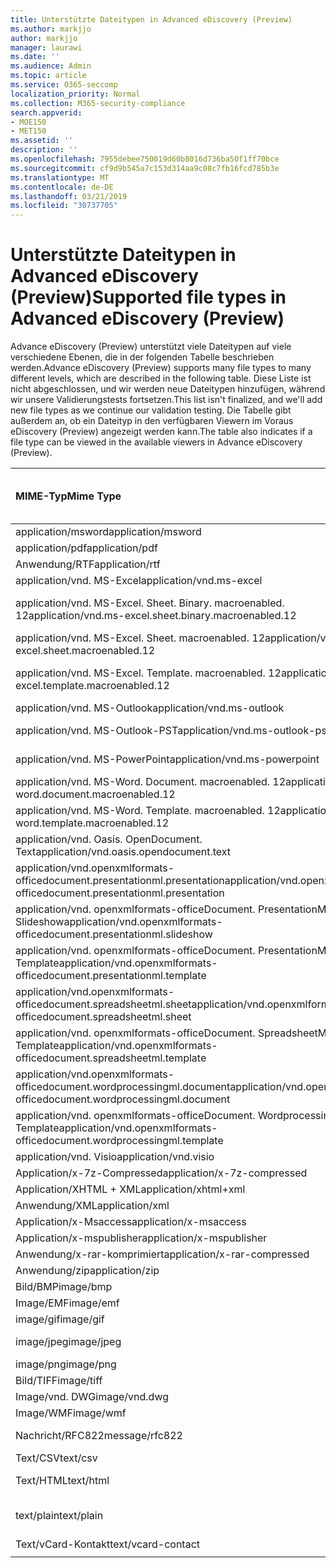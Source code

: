 ```yaml
---
title: Unterstützte Dateitypen in Advanced eDiscovery (Preview)
ms.author: markjjo
author: markjjo
manager: laurawi
ms.date: ''
ms.audience: Admin
ms.topic: article
ms.service: O365-seccomp
localization_priority: Normal
ms.collection: M365-security-compliance
search.appverid:
- MOE150
- MET150
ms.assetid: ''
description: ''
ms.openlocfilehash: 7955debee750019d60b8016d736ba50f1ff70bce
ms.sourcegitcommit: cf9d9b545a7c153d314aa9c08c7fb16fcd785b3e
ms.translationtype: MT
ms.contentlocale: de-DE
ms.lasthandoff: 03/21/2019
ms.locfileid: "30737705"
---
```

# <a name="supported-file-types-in-advanced-ediscovery-preview"></a><span data-ttu-id="e57b3-102">Unterstützte Dateitypen in Advanced eDiscovery (Preview)</span><span class="sxs-lookup"><span data-stu-id="e57b3-102">Supported file types in Advanced eDiscovery (Preview)</span></span>

<span data-ttu-id="e57b3-103">Advance eDiscovery (Preview) unterstützt viele Dateitypen auf viele verschiedene Ebenen, die in der folgenden Tabelle beschrieben werden.</span><span class="sxs-lookup"><span data-stu-id="e57b3-103">Advance eDiscovery (Preview) supports many file types to many different levels, which are described in the following table.</span></span> <span data-ttu-id="e57b3-104">Diese Liste ist nicht abgeschlossen, und wir werden neue Dateitypen hinzufügen, während wir unsere Validierungstests fortsetzen.</span><span class="sxs-lookup"><span data-stu-id="e57b3-104">This list isn't finalized, and we'll add new file types as we continue our validation testing.</span></span> <span data-ttu-id="e57b3-105">Die Tabelle gibt außerdem an, ob ein Dateityp in den verfügbaren Viewern im Voraus eDiscovery (Preview) angezeigt werden kann.</span><span class="sxs-lookup"><span data-stu-id="e57b3-105">The table also indicates if a file type can be viewed in the available viewers in Advance eDiscovery (Preview).</span></span>

| <span data-ttu-id="e57b3-106">MIME-Typ</span><span class="sxs-lookup"><span data-stu-id="e57b3-106">Mime Type</span></span> | <span data-ttu-id="e57b3-107">File-Klasse</span><span class="sxs-lookup"><span data-stu-id="e57b3-107">File class</span></span> | <span data-ttu-id="e57b3-108">Native Viewer</span><span class="sxs-lookup"><span data-stu-id="e57b3-108">Native viewer</span></span> | <span data-ttu-id="e57b3-109">Text Anzeige</span><span class="sxs-lookup"><span data-stu-id="e57b3-109">Text viewer</span></span> | <span data-ttu-id="e57b3-110">Betrachter mit Anmerkungen versehen</span><span class="sxs-lookup"><span data-stu-id="e57b3-110">Annotate viewer</span></span> | <span data-ttu-id="e57b3-111">Container Extraktion</span><span class="sxs-lookup"><span data-stu-id="e57b3-111">Container extraction</span></span> | <span data-ttu-id="e57b3-112">Erweiterungen</span><span class="sxs-lookup"><span data-stu-id="e57b3-112">Extensions</span></span> |
| :- | :- | :- | :- | :- | :- | :- |
| <span data-ttu-id="e57b3-113">application/msword</span><span class="sxs-lookup"><span data-stu-id="e57b3-113">application/msword</span></span> | <span data-ttu-id="e57b3-114">Dokument</span><span class="sxs-lookup"><span data-stu-id="e57b3-114">Document</span></span> | <span data-ttu-id="e57b3-115">Ja</span><span class="sxs-lookup"><span data-stu-id="e57b3-115">Yes</span></span> | <span data-ttu-id="e57b3-116">Ja</span><span class="sxs-lookup"><span data-stu-id="e57b3-116">Yes</span></span> | <span data-ttu-id="e57b3-117">Ja</span><span class="sxs-lookup"><span data-stu-id="e57b3-117">Yes</span></span> | <span data-ttu-id="e57b3-118">Nein</span><span class="sxs-lookup"><span data-stu-id="e57b3-118">No</span></span> | <span data-ttu-id="e57b3-119">. doc;. dat</span><span class="sxs-lookup"><span data-stu-id="e57b3-119">.doc; .dat</span></span> |
| <span data-ttu-id="e57b3-120">application/pdf</span><span class="sxs-lookup"><span data-stu-id="e57b3-120">application/pdf</span></span> | <span data-ttu-id="e57b3-121">Dokument</span><span class="sxs-lookup"><span data-stu-id="e57b3-121">Document</span></span> | <span data-ttu-id="e57b3-122">Ja</span><span class="sxs-lookup"><span data-stu-id="e57b3-122">Yes</span></span> | <span data-ttu-id="e57b3-123">Ja</span><span class="sxs-lookup"><span data-stu-id="e57b3-123">Yes</span></span> | <span data-ttu-id="e57b3-124">Ja</span><span class="sxs-lookup"><span data-stu-id="e57b3-124">Yes</span></span> | <span data-ttu-id="e57b3-125">Nein</span><span class="sxs-lookup"><span data-stu-id="e57b3-125">No</span></span> | <span data-ttu-id="e57b3-126">PDF</span><span class="sxs-lookup"><span data-stu-id="e57b3-126">.pdf</span></span> |
| <span data-ttu-id="e57b3-127">Anwendung/RTF</span><span class="sxs-lookup"><span data-stu-id="e57b3-127">application/rtf</span></span> | <span data-ttu-id="e57b3-128">Dokument</span><span class="sxs-lookup"><span data-stu-id="e57b3-128">Document</span></span> | <span data-ttu-id="e57b3-129">Ja</span><span class="sxs-lookup"><span data-stu-id="e57b3-129">Yes</span></span> | <span data-ttu-id="e57b3-130">Ja</span><span class="sxs-lookup"><span data-stu-id="e57b3-130">Yes</span></span> | <span data-ttu-id="e57b3-131">Ja</span><span class="sxs-lookup"><span data-stu-id="e57b3-131">Yes</span></span> | <span data-ttu-id="e57b3-132">Nein</span><span class="sxs-lookup"><span data-stu-id="e57b3-132">No</span></span> | <span data-ttu-id="e57b3-133">RTF;. doc</span><span class="sxs-lookup"><span data-stu-id="e57b3-133">.rtf;.doc</span></span> |
| <span data-ttu-id="e57b3-134">application/vnd. MS-Excel</span><span class="sxs-lookup"><span data-stu-id="e57b3-134">application/vnd.ms-excel</span></span> | <span data-ttu-id="e57b3-135">Dokument</span><span class="sxs-lookup"><span data-stu-id="e57b3-135">Document</span></span> | <span data-ttu-id="e57b3-136">Ja</span><span class="sxs-lookup"><span data-stu-id="e57b3-136">Yes</span></span> | <span data-ttu-id="e57b3-137">Ja</span><span class="sxs-lookup"><span data-stu-id="e57b3-137">Yes</span></span> | <span data-ttu-id="e57b3-138">Ja</span><span class="sxs-lookup"><span data-stu-id="e57b3-138">Yes</span></span> | <span data-ttu-id="e57b3-139">Nein</span><span class="sxs-lookup"><span data-stu-id="e57b3-139">No</span></span> | <span data-ttu-id="e57b3-140">. xls;. dat</span><span class="sxs-lookup"><span data-stu-id="e57b3-140">.xls; .dat</span></span> |
| <span data-ttu-id="e57b3-141">application/vnd. MS-Excel. Sheet. Binary. macroenabled. 12</span><span class="sxs-lookup"><span data-stu-id="e57b3-141">application/vnd.ms-excel.sheet.binary.macroenabled.12</span></span> | <span data-ttu-id="e57b3-142">Produktivität/Open Document Format</span><span class="sxs-lookup"><span data-stu-id="e57b3-142">Productivity / Open Document Format</span></span> | <span data-ttu-id="e57b3-143">Ja</span><span class="sxs-lookup"><span data-stu-id="e57b3-143">Yes</span></span> | <span data-ttu-id="e57b3-144">Ja</span><span class="sxs-lookup"><span data-stu-id="e57b3-144">Yes</span></span> | <span data-ttu-id="e57b3-145">Nein</span><span class="sxs-lookup"><span data-stu-id="e57b3-145">No</span></span> | <span data-ttu-id="e57b3-146">Nein</span><span class="sxs-lookup"><span data-stu-id="e57b3-146">No</span></span> | <span data-ttu-id="e57b3-147">. xlsb</span><span class="sxs-lookup"><span data-stu-id="e57b3-147">.xlsb</span></span> |
| <span data-ttu-id="e57b3-148">application/vnd. MS-Excel. Sheet. macroenabled. 12</span><span class="sxs-lookup"><span data-stu-id="e57b3-148">application/vnd.ms-excel.sheet.macroenabled.12</span></span> | <span data-ttu-id="e57b3-149">Dokument</span><span class="sxs-lookup"><span data-stu-id="e57b3-149">Document</span></span> | <span data-ttu-id="e57b3-150">Ja</span><span class="sxs-lookup"><span data-stu-id="e57b3-150">Yes</span></span> | <span data-ttu-id="e57b3-151">Ja</span><span class="sxs-lookup"><span data-stu-id="e57b3-151">Yes</span></span> | <span data-ttu-id="e57b3-152">Ja</span><span class="sxs-lookup"><span data-stu-id="e57b3-152">Yes</span></span> | <span data-ttu-id="e57b3-153">Nein</span><span class="sxs-lookup"><span data-stu-id="e57b3-153">No</span></span> | <span data-ttu-id="e57b3-154">. xlsm</span><span class="sxs-lookup"><span data-stu-id="e57b3-154">.xlsm</span></span> |
| <span data-ttu-id="e57b3-155">application/vnd. MS-Excel. Template. macroenabled. 12</span><span class="sxs-lookup"><span data-stu-id="e57b3-155">application/vnd.ms-excel.template.macroenabled.12</span></span> | <span data-ttu-id="e57b3-156">Produktivität/Open Document Format</span><span class="sxs-lookup"><span data-stu-id="e57b3-156">Productivity / Open Document Format</span></span> | <span data-ttu-id="e57b3-157">Nein</span><span class="sxs-lookup"><span data-stu-id="e57b3-157">No</span></span> | <span data-ttu-id="e57b3-158">Ja</span><span class="sxs-lookup"><span data-stu-id="e57b3-158">Yes</span></span> | <span data-ttu-id="e57b3-159">Nein</span><span class="sxs-lookup"><span data-stu-id="e57b3-159">No</span></span> | <span data-ttu-id="e57b3-160">Nein</span><span class="sxs-lookup"><span data-stu-id="e57b3-160">No</span></span> | <span data-ttu-id="e57b3-161">. xltm</span><span class="sxs-lookup"><span data-stu-id="e57b3-161">.xltm</span></span> |
| <span data-ttu-id="e57b3-162">application/vnd. MS-Outlook</span><span class="sxs-lookup"><span data-stu-id="e57b3-162">application/vnd.ms-outlook</span></span> | <span data-ttu-id="e57b3-163">Produktivität</span><span class="sxs-lookup"><span data-stu-id="e57b3-163">Productivity</span></span> | <span data-ttu-id="e57b3-164">Nein</span><span class="sxs-lookup"><span data-stu-id="e57b3-164">No</span></span> | <span data-ttu-id="e57b3-165">Nein</span><span class="sxs-lookup"><span data-stu-id="e57b3-165">No</span></span> | <span data-ttu-id="e57b3-166">Nein</span><span class="sxs-lookup"><span data-stu-id="e57b3-166">No</span></span> | <span data-ttu-id="e57b3-167">Nein</span><span class="sxs-lookup"><span data-stu-id="e57b3-167">No</span></span> | <span data-ttu-id="e57b3-168">. msg</span><span class="sxs-lookup"><span data-stu-id="e57b3-168">.msg</span></span> |
| <span data-ttu-id="e57b3-169">application/vnd. MS-Outlook-PST</span><span class="sxs-lookup"><span data-stu-id="e57b3-169">application/vnd.ms-outlook-pst</span></span> | <span data-ttu-id="e57b3-170">Produktivität/Zusammenarbeit</span><span class="sxs-lookup"><span data-stu-id="e57b3-170">Productivity / Collaboration</span></span> | <span data-ttu-id="e57b3-171">Nein</span><span class="sxs-lookup"><span data-stu-id="e57b3-171">No</span></span> | <span data-ttu-id="e57b3-172">Nein</span><span class="sxs-lookup"><span data-stu-id="e57b3-172">No</span></span> | <span data-ttu-id="e57b3-173">Nein</span><span class="sxs-lookup"><span data-stu-id="e57b3-173">No</span></span> | <span data-ttu-id="e57b3-174">Ja</span><span class="sxs-lookup"><span data-stu-id="e57b3-174">Yes</span></span> | <span data-ttu-id="e57b3-175">PST</span><span class="sxs-lookup"><span data-stu-id="e57b3-175">.pst</span></span> |
| <span data-ttu-id="e57b3-176">application/vnd. MS-PowerPoint</span><span class="sxs-lookup"><span data-stu-id="e57b3-176">application/vnd.ms-powerpoint</span></span> | <span data-ttu-id="e57b3-177">Dokument</span><span class="sxs-lookup"><span data-stu-id="e57b3-177">Document</span></span> | <span data-ttu-id="e57b3-178">Ja</span><span class="sxs-lookup"><span data-stu-id="e57b3-178">Yes</span></span> | <span data-ttu-id="e57b3-179">Ja</span><span class="sxs-lookup"><span data-stu-id="e57b3-179">Yes</span></span> | <span data-ttu-id="e57b3-180">Ja</span><span class="sxs-lookup"><span data-stu-id="e57b3-180">Yes</span></span> | <span data-ttu-id="e57b3-181">Nein</span><span class="sxs-lookup"><span data-stu-id="e57b3-181">No</span></span> | <span data-ttu-id="e57b3-182">. ppt;. PPS;. Topf</span><span class="sxs-lookup"><span data-stu-id="e57b3-182">.ppt; .pps;.pot</span></span> |
| <span data-ttu-id="e57b3-183">application/vnd. MS-Word. Document. macroenabled. 12</span><span class="sxs-lookup"><span data-stu-id="e57b3-183">application/vnd.ms-word.document.macroenabled.12</span></span> | <span data-ttu-id="e57b3-184">Dokument</span><span class="sxs-lookup"><span data-stu-id="e57b3-184">Document</span></span> | <span data-ttu-id="e57b3-185">Ja</span><span class="sxs-lookup"><span data-stu-id="e57b3-185">Yes</span></span> | <span data-ttu-id="e57b3-186">Ja</span><span class="sxs-lookup"><span data-stu-id="e57b3-186">Yes</span></span> | <span data-ttu-id="e57b3-187">Ja</span><span class="sxs-lookup"><span data-stu-id="e57b3-187">Yes</span></span> | <span data-ttu-id="e57b3-188">Nein</span><span class="sxs-lookup"><span data-stu-id="e57b3-188">No</span></span> | <span data-ttu-id="e57b3-189">DOCM</span><span class="sxs-lookup"><span data-stu-id="e57b3-189">.docm</span></span> |
| <span data-ttu-id="e57b3-190">application/vnd. MS-Word. Template. macroenabled. 12</span><span class="sxs-lookup"><span data-stu-id="e57b3-190">application/vnd.ms-word.template.macroenabled.12</span></span> | <span data-ttu-id="e57b3-191">Dokument</span><span class="sxs-lookup"><span data-stu-id="e57b3-191">Document</span></span> | <span data-ttu-id="e57b3-192">Ja</span><span class="sxs-lookup"><span data-stu-id="e57b3-192">Yes</span></span> | <span data-ttu-id="e57b3-193">Ja</span><span class="sxs-lookup"><span data-stu-id="e57b3-193">Yes</span></span> | <span data-ttu-id="e57b3-194">Ja</span><span class="sxs-lookup"><span data-stu-id="e57b3-194">Yes</span></span> | <span data-ttu-id="e57b3-195">Nein</span><span class="sxs-lookup"><span data-stu-id="e57b3-195">No</span></span> | <span data-ttu-id="e57b3-196">. dotm</span><span class="sxs-lookup"><span data-stu-id="e57b3-196">.dotm</span></span> |
| <span data-ttu-id="e57b3-197">application/vnd. Oasis. OpenDocument. Text</span><span class="sxs-lookup"><span data-stu-id="e57b3-197">application/vnd.oasis.opendocument.text</span></span> | <span data-ttu-id="e57b3-198">Dokument</span><span class="sxs-lookup"><span data-stu-id="e57b3-198">Document</span></span> | <span data-ttu-id="e57b3-199">Ja</span><span class="sxs-lookup"><span data-stu-id="e57b3-199">Yes</span></span> | <span data-ttu-id="e57b3-200">Ja</span><span class="sxs-lookup"><span data-stu-id="e57b3-200">Yes</span></span> | <span data-ttu-id="e57b3-201">Ja</span><span class="sxs-lookup"><span data-stu-id="e57b3-201">Yes</span></span> | <span data-ttu-id="e57b3-202">Nein</span><span class="sxs-lookup"><span data-stu-id="e57b3-202">No</span></span> | <span data-ttu-id="e57b3-203">ODT</span><span class="sxs-lookup"><span data-stu-id="e57b3-203">.odt;</span></span>  |
| <span data-ttu-id="e57b3-204">application/vnd.openxmlformats-officedocument.presentationml.presentation</span><span class="sxs-lookup"><span data-stu-id="e57b3-204">application/vnd.openxmlformats-officedocument.presentationml.presentation</span></span> | <span data-ttu-id="e57b3-205">Dokument</span><span class="sxs-lookup"><span data-stu-id="e57b3-205">Document</span></span> | <span data-ttu-id="e57b3-206">Ja</span><span class="sxs-lookup"><span data-stu-id="e57b3-206">Yes</span></span> | <span data-ttu-id="e57b3-207">Ja</span><span class="sxs-lookup"><span data-stu-id="e57b3-207">Yes</span></span> | <span data-ttu-id="e57b3-208">Ja</span><span class="sxs-lookup"><span data-stu-id="e57b3-208">Yes</span></span> | <span data-ttu-id="e57b3-209">Nein</span><span class="sxs-lookup"><span data-stu-id="e57b3-209">No</span></span> | <span data-ttu-id="e57b3-210">PPTX</span><span class="sxs-lookup"><span data-stu-id="e57b3-210">.pptx</span></span> |
| <span data-ttu-id="e57b3-211">application/vnd. openxmlformats-officeDocument. PresentationML. Slideshow</span><span class="sxs-lookup"><span data-stu-id="e57b3-211">application/vnd.openxmlformats-officedocument.presentationml.slideshow</span></span> | <span data-ttu-id="e57b3-212">Produktivität/Open Document Format</span><span class="sxs-lookup"><span data-stu-id="e57b3-212">Productivity / Open Document Format</span></span> | <span data-ttu-id="e57b3-213">Ja</span><span class="sxs-lookup"><span data-stu-id="e57b3-213">Yes</span></span> | <span data-ttu-id="e57b3-214">Ja</span><span class="sxs-lookup"><span data-stu-id="e57b3-214">Yes</span></span> | <span data-ttu-id="e57b3-215">Ja</span><span class="sxs-lookup"><span data-stu-id="e57b3-215">Yes</span></span> | <span data-ttu-id="e57b3-216">Nein</span><span class="sxs-lookup"><span data-stu-id="e57b3-216">No</span></span> | <span data-ttu-id="e57b3-217">. ppsx</span><span class="sxs-lookup"><span data-stu-id="e57b3-217">.ppsx</span></span> |
| <span data-ttu-id="e57b3-218">application/vnd. openxmlformats-officeDocument. PresentationML. Template</span><span class="sxs-lookup"><span data-stu-id="e57b3-218">application/vnd.openxmlformats-officedocument.presentationml.template</span></span> | <span data-ttu-id="e57b3-219">Dokument</span><span class="sxs-lookup"><span data-stu-id="e57b3-219">Document</span></span> | <span data-ttu-id="e57b3-220">Ja</span><span class="sxs-lookup"><span data-stu-id="e57b3-220">Yes</span></span> | <span data-ttu-id="e57b3-221">Ja</span><span class="sxs-lookup"><span data-stu-id="e57b3-221">Yes</span></span> | <span data-ttu-id="e57b3-222">Ja</span><span class="sxs-lookup"><span data-stu-id="e57b3-222">Yes</span></span> | <span data-ttu-id="e57b3-223">Nein</span><span class="sxs-lookup"><span data-stu-id="e57b3-223">No</span></span> | <span data-ttu-id="e57b3-224">. POTX</span><span class="sxs-lookup"><span data-stu-id="e57b3-224">.potx</span></span> |
| <span data-ttu-id="e57b3-225">application/vnd.openxmlformats-officedocument.spreadsheetml.sheet</span><span class="sxs-lookup"><span data-stu-id="e57b3-225">application/vnd.openxmlformats-officedocument.spreadsheetml.sheet</span></span> | <span data-ttu-id="e57b3-226">Dokument</span><span class="sxs-lookup"><span data-stu-id="e57b3-226">Document</span></span> | <span data-ttu-id="e57b3-227">Ja</span><span class="sxs-lookup"><span data-stu-id="e57b3-227">Yes</span></span> | <span data-ttu-id="e57b3-228">Ja</span><span class="sxs-lookup"><span data-stu-id="e57b3-228">Yes</span></span> | <span data-ttu-id="e57b3-229">Ja</span><span class="sxs-lookup"><span data-stu-id="e57b3-229">Yes</span></span> | <span data-ttu-id="e57b3-230">Nein</span><span class="sxs-lookup"><span data-stu-id="e57b3-230">No</span></span> | <span data-ttu-id="e57b3-231">. xlsx</span><span class="sxs-lookup"><span data-stu-id="e57b3-231">.xlsx</span></span> |
| <span data-ttu-id="e57b3-232">application/vnd. openxmlformats-officeDocument. SpreadsheetML. Template</span><span class="sxs-lookup"><span data-stu-id="e57b3-232">application/vnd.openxmlformats-officedocument.spreadsheetml.template</span></span> | <span data-ttu-id="e57b3-233">Dokument</span><span class="sxs-lookup"><span data-stu-id="e57b3-233">Document</span></span> | <span data-ttu-id="e57b3-234">Ja</span><span class="sxs-lookup"><span data-stu-id="e57b3-234">Yes</span></span> | <span data-ttu-id="e57b3-235">Ja</span><span class="sxs-lookup"><span data-stu-id="e57b3-235">Yes</span></span> | <span data-ttu-id="e57b3-236">Ja</span><span class="sxs-lookup"><span data-stu-id="e57b3-236">Yes</span></span> | <span data-ttu-id="e57b3-237">Nein</span><span class="sxs-lookup"><span data-stu-id="e57b3-237">No</span></span> | <span data-ttu-id="e57b3-238">. xltx</span><span class="sxs-lookup"><span data-stu-id="e57b3-238">.xltx</span></span> |
| <span data-ttu-id="e57b3-239">application/vnd.openxmlformats-officedocument.wordprocessingml.document</span><span class="sxs-lookup"><span data-stu-id="e57b3-239">application/vnd.openxmlformats-officedocument.wordprocessingml.document</span></span> | <span data-ttu-id="e57b3-240">Dokument</span><span class="sxs-lookup"><span data-stu-id="e57b3-240">Document</span></span> | <span data-ttu-id="e57b3-241">Ja</span><span class="sxs-lookup"><span data-stu-id="e57b3-241">Yes</span></span> | <span data-ttu-id="e57b3-242">Ja</span><span class="sxs-lookup"><span data-stu-id="e57b3-242">Yes</span></span> | <span data-ttu-id="e57b3-243">Ja</span><span class="sxs-lookup"><span data-stu-id="e57b3-243">Yes</span></span> | <span data-ttu-id="e57b3-244">Nein</span><span class="sxs-lookup"><span data-stu-id="e57b3-244">No</span></span> | <span data-ttu-id="e57b3-245">DOCX</span><span class="sxs-lookup"><span data-stu-id="e57b3-245">.docx</span></span> |
| <span data-ttu-id="e57b3-246">application/vnd. openxmlformats-officeDocument. WordprocessingML. Template</span><span class="sxs-lookup"><span data-stu-id="e57b3-246">application/vnd.openxmlformats-officedocument.wordprocessingml.template</span></span> | <span data-ttu-id="e57b3-247">Dokument</span><span class="sxs-lookup"><span data-stu-id="e57b3-247">Document</span></span> | <span data-ttu-id="e57b3-248">Ja</span><span class="sxs-lookup"><span data-stu-id="e57b3-248">Yes</span></span> | <span data-ttu-id="e57b3-249">Ja</span><span class="sxs-lookup"><span data-stu-id="e57b3-249">Yes</span></span> | <span data-ttu-id="e57b3-250">Ja</span><span class="sxs-lookup"><span data-stu-id="e57b3-250">Yes</span></span> | <span data-ttu-id="e57b3-251">Nein</span><span class="sxs-lookup"><span data-stu-id="e57b3-251">No</span></span> | <span data-ttu-id="e57b3-252">. dotx</span><span class="sxs-lookup"><span data-stu-id="e57b3-252">.dotx</span></span> |
| <span data-ttu-id="e57b3-253">application/vnd. Visio</span><span class="sxs-lookup"><span data-stu-id="e57b3-253">application/vnd.visio</span></span> | <span data-ttu-id="e57b3-254">Dokument</span><span class="sxs-lookup"><span data-stu-id="e57b3-254">Document</span></span> | <span data-ttu-id="e57b3-255">Ja</span><span class="sxs-lookup"><span data-stu-id="e57b3-255">Yes</span></span> | <span data-ttu-id="e57b3-256">Ja</span><span class="sxs-lookup"><span data-stu-id="e57b3-256">Yes</span></span> | <span data-ttu-id="e57b3-257">Ja</span><span class="sxs-lookup"><span data-stu-id="e57b3-257">Yes</span></span> | <span data-ttu-id="e57b3-258">Nein</span><span class="sxs-lookup"><span data-stu-id="e57b3-258">No</span></span> | <span data-ttu-id="e57b3-259">. vsd</span><span class="sxs-lookup"><span data-stu-id="e57b3-259">.vsd</span></span> |
| <span data-ttu-id="e57b3-260">Application/x-7z-Compressed</span><span class="sxs-lookup"><span data-stu-id="e57b3-260">application/x-7z-compressed</span></span> | <span data-ttu-id="e57b3-261">Archiv/Container</span><span class="sxs-lookup"><span data-stu-id="e57b3-261">Archive / Container</span></span> | <span data-ttu-id="e57b3-262">Nein</span><span class="sxs-lookup"><span data-stu-id="e57b3-262">No</span></span> | <span data-ttu-id="e57b3-263">Nein</span><span class="sxs-lookup"><span data-stu-id="e57b3-263">No</span></span> | <span data-ttu-id="e57b3-264">Nein</span><span class="sxs-lookup"><span data-stu-id="e57b3-264">No</span></span> | <span data-ttu-id="e57b3-265">Ja</span><span class="sxs-lookup"><span data-stu-id="e57b3-265">Yes</span></span> | <span data-ttu-id="e57b3-266">.7z</span><span class="sxs-lookup"><span data-stu-id="e57b3-266">.7z</span></span> |
| <span data-ttu-id="e57b3-267">Application/XHTML + XML</span><span class="sxs-lookup"><span data-stu-id="e57b3-267">application/xhtml+xml</span></span> | <span data-ttu-id="e57b3-268">Dokument</span><span class="sxs-lookup"><span data-stu-id="e57b3-268">Document</span></span> | <span data-ttu-id="e57b3-269">Ja</span><span class="sxs-lookup"><span data-stu-id="e57b3-269">Yes</span></span> | <span data-ttu-id="e57b3-270">Ja</span><span class="sxs-lookup"><span data-stu-id="e57b3-270">Yes</span></span> | <span data-ttu-id="e57b3-271">Ja</span><span class="sxs-lookup"><span data-stu-id="e57b3-271">Yes</span></span> | <span data-ttu-id="e57b3-272">Nein</span><span class="sxs-lookup"><span data-stu-id="e57b3-272">No</span></span> | <span data-ttu-id="e57b3-273">. XHTML</span><span class="sxs-lookup"><span data-stu-id="e57b3-273">.xhtml</span></span> |
| <span data-ttu-id="e57b3-274">Anwendung/XML</span><span class="sxs-lookup"><span data-stu-id="e57b3-274">application/xml</span></span> | <span data-ttu-id="e57b3-275">Dokument</span><span class="sxs-lookup"><span data-stu-id="e57b3-275">Document</span></span> | <span data-ttu-id="e57b3-276">Ja</span><span class="sxs-lookup"><span data-stu-id="e57b3-276">Yes</span></span> | <span data-ttu-id="e57b3-277">Ja</span><span class="sxs-lookup"><span data-stu-id="e57b3-277">Yes</span></span> | <span data-ttu-id="e57b3-278">Ja</span><span class="sxs-lookup"><span data-stu-id="e57b3-278">Yes</span></span> | <span data-ttu-id="e57b3-279">Nein</span><span class="sxs-lookup"><span data-stu-id="e57b3-279">No</span></span> | <span data-ttu-id="e57b3-280">. XML</span><span class="sxs-lookup"><span data-stu-id="e57b3-280">.xml</span></span> |
| <span data-ttu-id="e57b3-281">Application/x-Msaccess</span><span class="sxs-lookup"><span data-stu-id="e57b3-281">application/x-msaccess</span></span> | <span data-ttu-id="e57b3-282">Dokument</span><span class="sxs-lookup"><span data-stu-id="e57b3-282">Document</span></span> | <span data-ttu-id="e57b3-283">Ja</span><span class="sxs-lookup"><span data-stu-id="e57b3-283">Yes</span></span> | <span data-ttu-id="e57b3-284">Ja</span><span class="sxs-lookup"><span data-stu-id="e57b3-284">Yes</span></span> | <span data-ttu-id="e57b3-285">Ja</span><span class="sxs-lookup"><span data-stu-id="e57b3-285">Yes</span></span> | <span data-ttu-id="e57b3-286">Nein</span><span class="sxs-lookup"><span data-stu-id="e57b3-286">No</span></span> | <span data-ttu-id="e57b3-287">. mdb</span><span class="sxs-lookup"><span data-stu-id="e57b3-287">.mdb</span></span> |
| <span data-ttu-id="e57b3-288">Application/x-mspublisher</span><span class="sxs-lookup"><span data-stu-id="e57b3-288">application/x-mspublisher</span></span> | <span data-ttu-id="e57b3-289">Dokument</span><span class="sxs-lookup"><span data-stu-id="e57b3-289">Document</span></span> | <span data-ttu-id="e57b3-290">Ja</span><span class="sxs-lookup"><span data-stu-id="e57b3-290">Yes</span></span> | <span data-ttu-id="e57b3-291">Ja</span><span class="sxs-lookup"><span data-stu-id="e57b3-291">Yes</span></span> | <span data-ttu-id="e57b3-292">Ja</span><span class="sxs-lookup"><span data-stu-id="e57b3-292">Yes</span></span> | <span data-ttu-id="e57b3-293">Nein</span><span class="sxs-lookup"><span data-stu-id="e57b3-293">No</span></span> | <span data-ttu-id="e57b3-294">. pub</span><span class="sxs-lookup"><span data-stu-id="e57b3-294">.pub</span></span> |
| <span data-ttu-id="e57b3-295">Anwendung/x-rar-komprimiert</span><span class="sxs-lookup"><span data-stu-id="e57b3-295">application/x-rar-compressed</span></span> | <span data-ttu-id="e57b3-296">Archiv/Container</span><span class="sxs-lookup"><span data-stu-id="e57b3-296">Archive / Container</span></span> | <span data-ttu-id="e57b3-297">Nein</span><span class="sxs-lookup"><span data-stu-id="e57b3-297">No</span></span> | <span data-ttu-id="e57b3-298">Nein</span><span class="sxs-lookup"><span data-stu-id="e57b3-298">No</span></span> | <span data-ttu-id="e57b3-299">Nein</span><span class="sxs-lookup"><span data-stu-id="e57b3-299">No</span></span> | <span data-ttu-id="e57b3-300">Ja</span><span class="sxs-lookup"><span data-stu-id="e57b3-300">Yes</span></span> | <span data-ttu-id="e57b3-301">. rar</span><span class="sxs-lookup"><span data-stu-id="e57b3-301">.rar</span></span> |
| <span data-ttu-id="e57b3-302">Anwendung/zip</span><span class="sxs-lookup"><span data-stu-id="e57b3-302">application/zip</span></span> | <span data-ttu-id="e57b3-303">Archiv/Container</span><span class="sxs-lookup"><span data-stu-id="e57b3-303">Archive / Container</span></span> | <span data-ttu-id="e57b3-304">Nein</span><span class="sxs-lookup"><span data-stu-id="e57b3-304">No</span></span> | <span data-ttu-id="e57b3-305">Nein</span><span class="sxs-lookup"><span data-stu-id="e57b3-305">No</span></span> | <span data-ttu-id="e57b3-306">Nein</span><span class="sxs-lookup"><span data-stu-id="e57b3-306">No</span></span> | <span data-ttu-id="e57b3-307">Ja</span><span class="sxs-lookup"><span data-stu-id="e57b3-307">Yes</span></span> | <span data-ttu-id="e57b3-308">. zip</span><span class="sxs-lookup"><span data-stu-id="e57b3-308">.zip</span></span> |
| <span data-ttu-id="e57b3-309">Bild/BMP</span><span class="sxs-lookup"><span data-stu-id="e57b3-309">image/bmp</span></span> | <span data-ttu-id="e57b3-310">Image</span><span class="sxs-lookup"><span data-stu-id="e57b3-310">Image</span></span> | <span data-ttu-id="e57b3-311">Ja</span><span class="sxs-lookup"><span data-stu-id="e57b3-311">Yes</span></span> | <span data-ttu-id="e57b3-312">Ja</span><span class="sxs-lookup"><span data-stu-id="e57b3-312">Yes</span></span> | <span data-ttu-id="e57b3-313">Ja</span><span class="sxs-lookup"><span data-stu-id="e57b3-313">Yes</span></span> | <span data-ttu-id="e57b3-314">Nein</span><span class="sxs-lookup"><span data-stu-id="e57b3-314">No</span></span> | <span data-ttu-id="e57b3-315">. bmp</span><span class="sxs-lookup"><span data-stu-id="e57b3-315">.bmp</span></span> |
| <span data-ttu-id="e57b3-316">Image/EMF</span><span class="sxs-lookup"><span data-stu-id="e57b3-316">image/emf</span></span> | <span data-ttu-id="e57b3-317">Image</span><span class="sxs-lookup"><span data-stu-id="e57b3-317">Image</span></span> | <span data-ttu-id="e57b3-318">Ja</span><span class="sxs-lookup"><span data-stu-id="e57b3-318">Yes</span></span> | <span data-ttu-id="e57b3-319">Ja</span><span class="sxs-lookup"><span data-stu-id="e57b3-319">Yes</span></span> | <span data-ttu-id="e57b3-320">Ja</span><span class="sxs-lookup"><span data-stu-id="e57b3-320">Yes</span></span> | <span data-ttu-id="e57b3-321">Nein</span><span class="sxs-lookup"><span data-stu-id="e57b3-321">No</span></span> | <span data-ttu-id="e57b3-322">. EMF</span><span class="sxs-lookup"><span data-stu-id="e57b3-322">.emf</span></span> |
| <span data-ttu-id="e57b3-323">image/gif</span><span class="sxs-lookup"><span data-stu-id="e57b3-323">image/gif</span></span> | <span data-ttu-id="e57b3-324">Dokument</span><span class="sxs-lookup"><span data-stu-id="e57b3-324">Document</span></span> | <span data-ttu-id="e57b3-325">Ja</span><span class="sxs-lookup"><span data-stu-id="e57b3-325">Yes</span></span> | <span data-ttu-id="e57b3-326">Ja</span><span class="sxs-lookup"><span data-stu-id="e57b3-326">Yes</span></span> | <span data-ttu-id="e57b3-327">Ja</span><span class="sxs-lookup"><span data-stu-id="e57b3-327">Yes</span></span> | <span data-ttu-id="e57b3-328">Nein</span><span class="sxs-lookup"><span data-stu-id="e57b3-328">No</span></span> | <span data-ttu-id="e57b3-329">. gif</span><span class="sxs-lookup"><span data-stu-id="e57b3-329">.gif</span></span> |
| <span data-ttu-id="e57b3-330">image/jpeg</span><span class="sxs-lookup"><span data-stu-id="e57b3-330">image/jpeg</span></span> | <span data-ttu-id="e57b3-331">Image</span><span class="sxs-lookup"><span data-stu-id="e57b3-331">Image</span></span> | <span data-ttu-id="e57b3-332">Ja</span><span class="sxs-lookup"><span data-stu-id="e57b3-332">Yes</span></span> | <span data-ttu-id="e57b3-333">Ja</span><span class="sxs-lookup"><span data-stu-id="e57b3-333">Yes</span></span> | <span data-ttu-id="e57b3-334">Ja</span><span class="sxs-lookup"><span data-stu-id="e57b3-334">Yes</span></span> | <span data-ttu-id="e57b3-335">Nein</span><span class="sxs-lookup"><span data-stu-id="e57b3-335">No</span></span> | <span data-ttu-id="e57b3-336">. jpg;. JPEG;. dat;. jpgT</span><span class="sxs-lookup"><span data-stu-id="e57b3-336">.jpg; .jpeg; .dat;.jpgt</span></span> |
| <span data-ttu-id="e57b3-337">image/png</span><span class="sxs-lookup"><span data-stu-id="e57b3-337">image/png</span></span> | <span data-ttu-id="e57b3-338">Image</span><span class="sxs-lookup"><span data-stu-id="e57b3-338">Image</span></span> | <span data-ttu-id="e57b3-339">Ja</span><span class="sxs-lookup"><span data-stu-id="e57b3-339">Yes</span></span> | <span data-ttu-id="e57b3-340">Ja</span><span class="sxs-lookup"><span data-stu-id="e57b3-340">Yes</span></span> | <span data-ttu-id="e57b3-341">Ja</span><span class="sxs-lookup"><span data-stu-id="e57b3-341">Yes</span></span> | <span data-ttu-id="e57b3-342">Nein</span><span class="sxs-lookup"><span data-stu-id="e57b3-342">No</span></span> | <span data-ttu-id="e57b3-343">. png</span><span class="sxs-lookup"><span data-stu-id="e57b3-343">.png</span></span> |
| <span data-ttu-id="e57b3-344">Bild/TIFF</span><span class="sxs-lookup"><span data-stu-id="e57b3-344">image/tiff</span></span> | <span data-ttu-id="e57b3-345">Image</span><span class="sxs-lookup"><span data-stu-id="e57b3-345">Image</span></span> | <span data-ttu-id="e57b3-346">Ja</span><span class="sxs-lookup"><span data-stu-id="e57b3-346">Yes</span></span> | <span data-ttu-id="e57b3-347">Ja</span><span class="sxs-lookup"><span data-stu-id="e57b3-347">Yes</span></span> | <span data-ttu-id="e57b3-348">Ja</span><span class="sxs-lookup"><span data-stu-id="e57b3-348">Yes</span></span> | <span data-ttu-id="e57b3-349">Nein</span><span class="sxs-lookup"><span data-stu-id="e57b3-349">No</span></span> | <span data-ttu-id="e57b3-350">. TIF</span><span class="sxs-lookup"><span data-stu-id="e57b3-350">.tif</span></span> |
| <span data-ttu-id="e57b3-351">Image/vnd. DWG</span><span class="sxs-lookup"><span data-stu-id="e57b3-351">image/vnd.dwg</span></span> | <span data-ttu-id="e57b3-352">Dokument</span><span class="sxs-lookup"><span data-stu-id="e57b3-352">Document</span></span> | <span data-ttu-id="e57b3-353">Ja</span><span class="sxs-lookup"><span data-stu-id="e57b3-353">Yes</span></span> | <span data-ttu-id="e57b3-354">Ja</span><span class="sxs-lookup"><span data-stu-id="e57b3-354">Yes</span></span> | <span data-ttu-id="e57b3-355">Ja</span><span class="sxs-lookup"><span data-stu-id="e57b3-355">Yes</span></span> | <span data-ttu-id="e57b3-356">Nein</span><span class="sxs-lookup"><span data-stu-id="e57b3-356">No</span></span> | <span data-ttu-id="e57b3-357">. dwg;. DXF</span><span class="sxs-lookup"><span data-stu-id="e57b3-357">.dwg;.dxf;</span></span> |
| <span data-ttu-id="e57b3-358">Image/WMF</span><span class="sxs-lookup"><span data-stu-id="e57b3-358">image/wmf</span></span> | <span data-ttu-id="e57b3-359">Dokument</span><span class="sxs-lookup"><span data-stu-id="e57b3-359">Document</span></span> | <span data-ttu-id="e57b3-360">Ja</span><span class="sxs-lookup"><span data-stu-id="e57b3-360">Yes</span></span> | <span data-ttu-id="e57b3-361">Ja</span><span class="sxs-lookup"><span data-stu-id="e57b3-361">Yes</span></span> | <span data-ttu-id="e57b3-362">Ja</span><span class="sxs-lookup"><span data-stu-id="e57b3-362">Yes</span></span> | <span data-ttu-id="e57b3-363">Nein</span><span class="sxs-lookup"><span data-stu-id="e57b3-363">No</span></span> | <span data-ttu-id="e57b3-364">. WMF</span><span class="sxs-lookup"><span data-stu-id="e57b3-364">.wmf</span></span> |
| <span data-ttu-id="e57b3-365">Nachricht/RFC822</span><span class="sxs-lookup"><span data-stu-id="e57b3-365">message/rfc822</span></span> | <span data-ttu-id="e57b3-366">Produktivität/Zusammenarbeit</span><span class="sxs-lookup"><span data-stu-id="e57b3-366">Productivity / Collaboration</span></span> | <span data-ttu-id="e57b3-367">Nein</span><span class="sxs-lookup"><span data-stu-id="e57b3-367">No</span></span> | <span data-ttu-id="e57b3-368">Nein</span><span class="sxs-lookup"><span data-stu-id="e57b3-368">No</span></span> | <span data-ttu-id="e57b3-369">Nein</span><span class="sxs-lookup"><span data-stu-id="e57b3-369">No</span></span> | <span data-ttu-id="e57b3-370">Nein</span><span class="sxs-lookup"><span data-stu-id="e57b3-370">No</span></span> | <span data-ttu-id="e57b3-371">. eml</span><span class="sxs-lookup"><span data-stu-id="e57b3-371">.eml</span></span> |
| <span data-ttu-id="e57b3-372">Text/CSV</span><span class="sxs-lookup"><span data-stu-id="e57b3-372">text/csv</span></span> | <span data-ttu-id="e57b3-373">Dokument</span><span class="sxs-lookup"><span data-stu-id="e57b3-373">Document</span></span> | <span data-ttu-id="e57b3-374">Ja</span><span class="sxs-lookup"><span data-stu-id="e57b3-374">Yes</span></span> | <span data-ttu-id="e57b3-375">Ja</span><span class="sxs-lookup"><span data-stu-id="e57b3-375">Yes</span></span> | <span data-ttu-id="e57b3-376">Ja</span><span class="sxs-lookup"><span data-stu-id="e57b3-376">Yes</span></span> | <span data-ttu-id="e57b3-377">Nein</span><span class="sxs-lookup"><span data-stu-id="e57b3-377">No</span></span> | <span data-ttu-id="e57b3-378">. CSV</span><span class="sxs-lookup"><span data-stu-id="e57b3-378">.csv</span></span> |
| <span data-ttu-id="e57b3-379">Text/HTML</span><span class="sxs-lookup"><span data-stu-id="e57b3-379">text/html</span></span> | <span data-ttu-id="e57b3-380">Dokument</span><span class="sxs-lookup"><span data-stu-id="e57b3-380">Document</span></span> | <span data-ttu-id="e57b3-381">Ja</span><span class="sxs-lookup"><span data-stu-id="e57b3-381">Yes</span></span> | <span data-ttu-id="e57b3-382">Ja</span><span class="sxs-lookup"><span data-stu-id="e57b3-382">Yes</span></span> | <span data-ttu-id="e57b3-383">Ja</span><span class="sxs-lookup"><span data-stu-id="e57b3-383">Yes</span></span> | <span data-ttu-id="e57b3-384">Nein</span><span class="sxs-lookup"><span data-stu-id="e57b3-384">No</span></span> | <span data-ttu-id="e57b3-385">. html;. shtml;. htm</span><span class="sxs-lookup"><span data-stu-id="e57b3-385">.html;.shtml; .htm</span></span> |
| <span data-ttu-id="e57b3-386">text/plain</span><span class="sxs-lookup"><span data-stu-id="e57b3-386">text/plain</span></span> | <span data-ttu-id="e57b3-387">Dokument</span><span class="sxs-lookup"><span data-stu-id="e57b3-387">Document</span></span> | <span data-ttu-id="e57b3-388">Ja</span><span class="sxs-lookup"><span data-stu-id="e57b3-388">Yes</span></span> | <span data-ttu-id="e57b3-389">Ja</span><span class="sxs-lookup"><span data-stu-id="e57b3-389">Yes</span></span> | <span data-ttu-id="e57b3-390">Ja</span><span class="sxs-lookup"><span data-stu-id="e57b3-390">Yes</span></span> | <span data-ttu-id="e57b3-391">Nein</span><span class="sxs-lookup"><span data-stu-id="e57b3-391">No</span></span> | <span data-ttu-id="e57b3-392">. txt;. CSS;. con;. pl;. CSV;. dat</span><span class="sxs-lookup"><span data-stu-id="e57b3-392">.txt; .css;.con; .pl; .csv; .dat</span></span> |
| <span data-ttu-id="e57b3-393">Text/vCard-Kontakt</span><span class="sxs-lookup"><span data-stu-id="e57b3-393">text/vcard-contact</span></span> | <span data-ttu-id="e57b3-394">Dokument</span><span class="sxs-lookup"><span data-stu-id="e57b3-394">Document</span></span> | <span data-ttu-id="e57b3-395">Ja</span><span class="sxs-lookup"><span data-stu-id="e57b3-395">Yes</span></span> | <span data-ttu-id="e57b3-396">Ja</span><span class="sxs-lookup"><span data-stu-id="e57b3-396">Yes</span></span> | <span data-ttu-id="e57b3-397">Ja</span><span class="sxs-lookup"><span data-stu-id="e57b3-397">Yes</span></span> | <span data-ttu-id="e57b3-398">Nein</span><span class="sxs-lookup"><span data-stu-id="e57b3-398">No</span></span> | <span data-ttu-id="e57b3-399">. vcf</span><span class="sxs-lookup"><span data-stu-id="e57b3-399">.vcf</span></span> |
||||||||